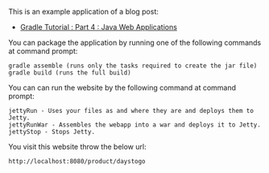 This is an example application of a blog post:

* [Gradle Tutorial : Part 4 : Java Web Applications](http://rominirani.com/2014/08/12/gradle-tutorial-part-4-java-web-applications/)

You can package the application by running one of the following commands at command prompt:

    gradle assemble (runs only the tasks required to create the jar file)
    gradle build (runs the full build)
    
You can can run the website by the following command at command prompt:

    jettyRun - Uses your files as and where they are and deploys them to Jetty.
    jettyRunWar - Assembles the webapp into a war and deploys it to Jetty.
    jettyStop - Stops Jetty.


You visit this website throw the below url:

    http://localhost:8080/product/daystogo